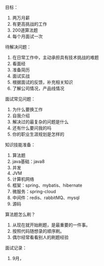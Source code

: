 目标：

1. 两万月薪
2. 有更高挑战的工作
3. 200道算法题
4. 每个月面试一次



待解决问题：

1. 在日常工作中，主动承担具有技术挑战的难题
2. 看面经
3. 准备简历
4. 面试实战
5. 根据面试的反馈，补充相关知识
6. 了解公司情况，产品线情况



面试常见问题：

1. 为什么要换工作
2. 自我介绍
3. 解决过的最复杂的问题是什么
4. 还有什么要问我的吗
5. 你的职业生涯规划是怎样的



知识技能准备：

1. 算法题
2. java基础：java8
3. 并发
4. JVM
5. 计算机网络
6. 框架：spring、mybatis、hibernate
7. 微服务：spring-cloud
8. 中间件：redis、rabbitMQ、mysql
9. 源码



算法题怎么刷？

1. 从现在就开始刷题，是最重要的一件事。
2. 按照代码随想录的顺序刷。
3. 偶尔经常看看别人的刷题经验


面试记录：
1. 9月，
